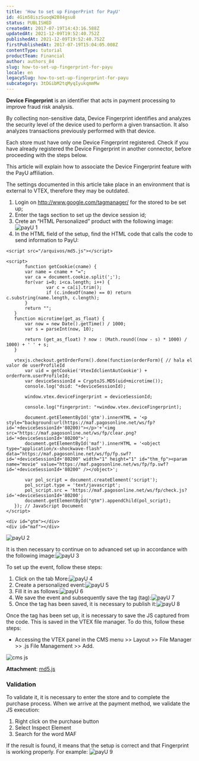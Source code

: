 ```yaml
---
title: 'How to set up FingerPrint for PayU'
id: 4Gim58iszSuoqW2884gsu8
status: PUBLISHED
createdAt: 2017-07-19T14:43:16.588Z
updatedAt: 2021-12-09T19:52:40.752Z
publishedAt: 2021-12-09T19:52:40.752Z
firstPublishedAt: 2017-07-19T15:04:05.008Z
contentType: tutorial
productTeam: Financial
author: authors_84
slug: how-to-set-up-fingerprint-for-payu
locale: en
legacySlug: how-to-set-up-fingerprint-for-payu
subcategory: 3tDGibM2tqMyqIyukqmmMw
---
```


__Device Fingerprint__ is an identifier that acts in payment processing to improve fraud risk analysis. 

By collecting non-sensitive data, Device Fingerprint identifies and analyzes the security level of the device used to perform a given transaction. It also analyzes transactions previously performed with that device.

<div class="alert alert-info">
Each store must have only one Device Fingerprint registered. Check if you have already registered the Device Fingerprint in another connector, before proceeding with the steps below.
</div>

This article will explain how to associate the Device Fingerprint feature with the PayU affiliation.

<div class="alert alert-info">The settings documented in this article take place in an environment that is external to VTEX, therefore they may be outdated.</div>

1. Login on http://www.google.com/tagmanager/ for the stored to be set up;
2. Enter the tags section to set up the device session id;
3. Crete an “HTML Personalized” product with the following image:![payU 1](//images.contentful.com/alneenqid6w5/8Kc8zBKQFOmwK6G8ekgMa/2a26fa73a709b116cfdf899d4aee7a23/payU_1.png)
4. In the HTML field of the setup, find the HTML code that calls the code to send information to PayU:

```
<script src="/arquivos/md5.js"></script>

<script>
       function getCookie(cname) {
       var name = cname + "=";
       var ca = document.cookie.split(';');
       for(var i=0; i<ca.length; i++) {
               var c = ca[i].trim();
               if (c.indexOf(name) == 0) return c.substring(name.length, c.length);
       }
       return "";
   }
   function microtime(get_as_float) {
       var now = new Date().getTime() / 1000;
       var s = parseInt(now, 10);

       return (get_as_float) ? now : (Math.round((now - s) * 1000) / 1000) + ' ' + s;
   }

   vtexjs.checkout.getOrderForm().done(function(orderForm){ // hala el valor de userProfileId
       var uid = getCookie('VtexIdclientAutCookie') + orderForm.userProfileId;
       var deviceSessionId = CryptoJS.MD5(uid+microtime());
       console.log("dsid: "+deviceSessionId);

       window.vtex.deviceFingerprint = deviceSessionId;

       console.log("fingerprint: "+window.vtex.deviceFingerprint);

       document.getElementById('gtm').innerHTML = '<p style="background:url(https://maf.pagosonline.net/ws/fp?id='+deviceSessionId+'80200)"></p>'+'<img src="https://maf.pagosonline.net/ws/fp/clear.png?id='+deviceSessionId+'80200">';
       document.getElementById('maf').innerHTML = '<object type="application/x-shockwave-flash" data="https://maf.pagosonline.net/ws/fp/fp.swf?id='+deviceSessionId+'80200" width="1" height="1" id="thm_fp"><param name="movie" value="https://maf.pagosonline.net/ws/fp/fp.swf?id='+deviceSessionId+'80200" /></object>';

       var pol_script = document.createElement('script');
       pol_script.type = 'text/javascript';
       pol_script.src = 'https://maf.pagosonline.net/ws/fp/check.js?id='+deviceSessionId+'80200';
       document.getElementById("gtm").appendChild(pol_script);
   }); // JavaScript Document
</script>

<div id="gtm"></div>
<div id="maf"></div>
```

![payU 2](//images.contentful.com/alneenqid6w5/4Y60ayHwaQa8ykaUQUmqgq/4a8ad711a25542b1513a75e94725c464/payU_2.png)

It is then necessary to continue on to advanced set up in accordance with the following image:![payU 3](//images.contentful.com/alneenqid6w5/2tZRZWcwFWgq6IueAKWQ4o/c64a7a0f2b6dbaad9405e3e55408fb8c/payU_3.png)

To set up the event, follow these steps:

1. Click on the tab More:![payU 4](//images.contentful.com/alneenqid6w5/1NyDU3X1EseWcCisO04okg/66d6593915e933c22768633a76b4bf92/payU_4.png)
2. Create a personalized event:![payU 5](//images.contentful.com/alneenqid6w5/Xip98CFhokwoCs22GsUyK/a1c70a419c84d2f4fa2bb0908e0336cd/payU_5.png)
3. Fill it in as follows:![payU 6](//images.contentful.com/alneenqid6w5/6Rdhtn8quA2IaqKSKeGa0u/0f7a6ed573a438475c477b5c09c331ad/payU_6.png)
4. We save the event and subsequently save the tag (tag):![payU 7](//images.contentful.com/alneenqid6w5/2AcLzAcwgMs2SwgkEqEmo2/941c852d50622d570e8fab6534780e33/payU_7.png)
5. Once the tag has been saved, it is necessary to publish it:![payU 8](//images.contentful.com/alneenqid6w5/6mpOQSBwzYq844A8uCuWck/125894734e6996cc1521b46c3562a8a7/payU_8.png)

Once the tag has been set up, it is necessary to save the JS captured from the code. This is saved in the VTEX file manager. To do this, follow these steps:

- Accessing the VTEX panel in the CMS menu >> Layout >> File Manager >> .js File Management >> Add.

![cms js](//images.ctfassets.net/alneenqid6w5/175WhPco7ew6OSEUsIG4MU/68772fc79d642781908d19163d787141/cms_js.png)

__Attachment__: [md5.js](//assets.contentful.com/alneenqid6w5/5PeWM49nPykYYeWI4cOCy4/60c61b5bcf0b4ce92f211f944ab261ad/md5.js)

### Validation

To validate it, it is necessary to enter the store and to complete the purchase process. When we arrive at the payment method, we validate the JS execution:

1. Right click on the purchase button 
2. Select Inspect Element
3. Search for the word MAF

If the result is found, it means that the setup is correct and that Fingerprint is working properly. For example:
![payU 9](//images.contentful.com/alneenqid6w5/66H4gkLslyuk0sgOgm8IWC/3d04eca1fdb8ed6a7b4cbf7065a73ec3/payU_9.png)
